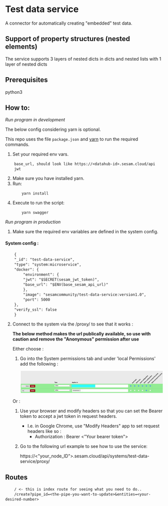 # Test data service 
A connector for automatically creating "embedded" test data.

## Support of property structures (nested elements)
The service supports 3 layers of nested dicts in dicts and nested lists with 1 layer of nested dicts

## Prerequisites
python3

## How to:

*Run program in development*

The below config considering yarn is optional.

This repo uses the file ```package.json``` and [yarn](https://yarnpkg.com/lang/en/) to run the required commands.

1. Set your required env vars.
```
    base_url, should look like https://<datahub-id>.sesam.cloud/api
    jwt
```
2. Make sure you have installed yarn.
3. Run:
    ```
        yarn install
    ```
4. Execute to run the script:
    ```
        yarn swagger
    ```

*Run program in production*

1. Make sure the required env variables are defined in the system config.

#### System config :

```
    {
    "_id": "test-data-service",
    "type": "system:microservice",
    "docker": {
        "environment": {
        "jwt": "$SECRET(sesam_jwt_token)",
        "base_url": "$ENV(base_sesam_api_url)"
        },
        "image": "sesamcommunity/test-data-service:version1.0",
        "port": 5000
    },
    "verify_ssl": false
    }
```

2. Connect to the system via the /proxy/ to see that it works :

    **The below method makes the url publically available, so use with caution and remove the "Anonymous" permission after use**
    
    Either choose :
    1. Go into the System permissions tab and under 'local Permissions' add the following :

        ![Permissions](Permissions.png)

    Or :
    1. Use your browser and modify headers so that you can set the Bearer token to accept a jwt token in request headers.
        - I.e. in Google Chrome, use "Modify Headers" app to set request headers like so :
            -   Authorization : Bearer <"Your bearer token">  

    2. Go to the following url example to see how to use the service:

        https://<"your_node_ID">.sesam.cloud/api/systems/test-data-service/proxy/

## Routes

```
    / <- this is index route for seeing what you need to do..
    /create?pipe_id=<the-pipe-you-want-to-update>&entities=<your-desired-number>
```